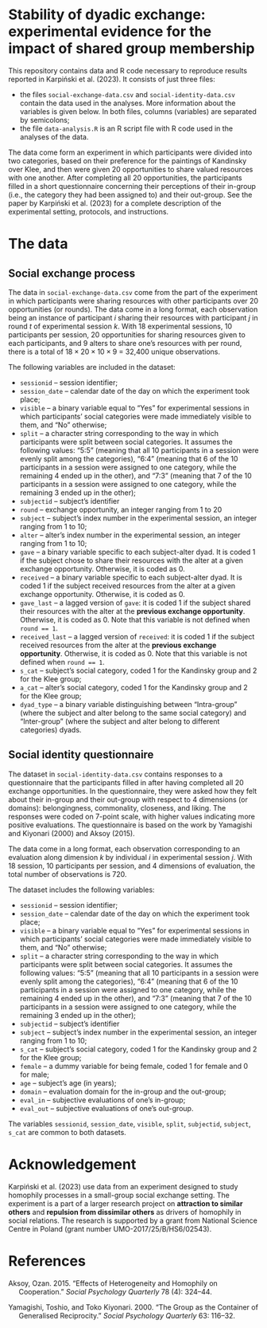 Stability of dyadic exchange: experimental evidence for the impact of
shared group membership
================

This repository contains data and R code necessary to reproduce results
reported in Karpiński et al. (2023). It consists of just three files:

- the files `social-exchange-data.csv` and `social-identity-data.csv`
  contain the data used in the analyses. More information about the
  variables is given below. In both files, columns (variables) are
  separated by semicolons;
- the file `data-analysis.R` is an R script file with R code used in the
  analyses of the data.

The data come form an experiment in which participants were divided into
two categories, based on their preference for the paintings of Kandinsky
over Klee, and then were given 20 opportunities to share valued
resources with one another. After completing all 20 opportunities, the
participants filled in a short questionnaire concerning their
perceptions of their in-group (i.e., the category they had been assigned
to) and their out-group. See the paper by Karpiński et al. (2023) for a
complete description of the experimental setting, protocols, and
instructions.

# The data

## Social exchange process

The data in `social-exchange-data.csv` come from the part of the
experiment in which participants were sharing resources with other
participants over 20 opportunities (or rounds). The data come in a long
format, each observation being an instance of participant $i$ sharing
their resources with participant $j$ in round $t$ of experimental
session $k$. With 18 experimental sessions, 10 participants per session,
20 opportunities for sharing resources given to each participants, and 9
alters to share one’s resources with per round, there is a total of
$18\times 20\times 10\times 9$ = 32,400 unique observations.

The following variables are included in the dataset:

- `sessionid` – session identifier;
- `session_date` – calendar date of the day on which the experiment took
  place;
- `visible` – a binary variable equal to “Yes” for experimental sessions
  in which participants’ social categories were made immediately visible
  to them, and “No” otherwise;
- `split` – a character string corresponding to the way in which
  participants were split between social categories. It assumes the
  following values: “5:5” (meaning that all 10 participants in a session
  were evenly split among the categories), “6:4” (meaning that 6 of the
  10 participants in a session were assigned to one category, while the
  remaining 4 ended up in the other), and “7:3” (meaning that 7 of the
  10 participants in a session were assigned to one category, while the
  remaining 3 ended up in the other);
- `subjectid` – subject’s identifier
- `round` – exchange opportunity, an integer ranging from 1 to 20
- `subject` – subject’s index number in the experimental session, an
  integer ranging from 1 to 10;
- `alter` – alter’s index number in the experimental session, an integer
  ranging from 1 to 10;
- `gave` – a binary variable specific to each subject-alter dyad. It is
  coded 1 if the subject chose to share their resources with the alter
  at a given exchange opportunity. Otherwise, it is coded as 0.
- `received` – a binary variable specific to each subject-alter dyad. It
  is coded 1 if the subject received resources from the alter at a given
  exchange opportunity. Otherwise, it is coded as 0.
- `gave_last` – a lagged version of `gave`: it is coded 1 if the subject
  shared their resources with the alter at the **previous exchange
  opportunity**. Otherwise, it is coded as 0. Note that this variable is
  not defined when `round == 1`.
- `received_last` – a lagged version of `received`: it is coded 1 if the
  subject received resources from the alter at the **previous exchange
  opportunity**. Otherwise, it is coded as 0. Note that this variable is
  not defined when `round == 1`.
- `s_cat` – subject’s social category, coded 1 for the Kandinsky group
  and 2 for the Klee group;
- `a_cat` – alter’s social category, coded 1 for the Kandinsky group and
  2 for the Klee group;
- `dyad_type` – a binary variable distinguishing between “Intra-group”
  (where the subject and alter belong to the same social category) and
  “Inter-group” (where the subject and alter belong to different
  categories) dyads.

## Social identity questionnaire

The dataset in `social-identity-data.csv` contains responses to a
questionnaire that the participants filled in after having completed all
20 exchange opportunities. In the questionnaire, they were asked how
they felt about their in-group and their out-group with respect to 4
dimensions (or domains): belongingness, commonality, closeness, and
liking. The responses were coded on 7-point scale, with higher values
indicating more positive evaluations. The questionnaire is based on the
work by Yamagishi and Kiyonari (2000) and Aksoy (2015).

The data come in a long format, each observation corresponding to an
evaluation along dimension $k$ by individual $i$ in experimental session
$j$. With 18 session, 10 participants per session, and 4 dimensions of
evaluation, the total number of observations is 720.

The dataset includes the following variables:

- `sessionid` – session identifier;
- `session_date` – calendar date of the day on which the experiment took
  place;
- `visible` – a binary variable equal to “Yes” for experimental sessions
  in which participants’ social categories were made immediately visible
  to them, and “No” otherwise;
- `split` – a character string corresponding to the way in which
  participants were split between social categories. It assumes the
  following values: “5:5” (meaning that all 10 participants in a session
  were evenly split among the categories), “6:4” (meaning that 6 of the
  10 participants in a session were assigned to one category, while the
  remaining 4 ended up in the other), and “7:3” (meaning that 7 of the
  10 participants in a session were assigned to one category, while the
  remaining 3 ended up in the other);
- `subjectid` – subject’s identifier
- `subject` – subject’s index number in the experimental session, an
  integer ranging from 1 to 10;
- `s_cat` – subject’s social category, coded 1 for the Kandinsky group
  and 2 for the Klee group;
- `female` – a dummy variable for being female, coded 1 for female and 0
  for male;
- `age` – subject’s age (in years);
- `domain` – evaluation domain for the in-group and the out-group;
- `eval_in` – subjective evaluations of one’s in-group;
- `eval_out` – subjective evaluations of one’s out-group.

The variables `sessionid`, `session_date`, `visible`, `split`,
`subjectid`, `subject`, `s_cat` are common to both datasets.

# Acknowledgement

Karpiński et al. (2023) use data from an experiment designed to study
homophily processes in a small-group social exchange setting. The
experiment is a part of a larger research project on **attraction to
similar others** and **repulsion from dissimilar others** as drivers of
homophily in social relations. The research is supported by a grant from
National Science Centre in Poland (grant number
UMO-2017/25/B/HS6/02543).

# References

<div id="refs" class="references csl-bib-body hanging-indent">

<div id="ref-aksoy2015" class="csl-entry">

Aksoy, Ozan. 2015. “Effects of Heterogeneity and Homophily on
Cooperation.” *Social Psychology Quarterly* 78 (4): 324–44.

</div>

<div id="ref-yamagishi2000" class="csl-entry">

Yamagishi, Toshio, and Toko Kiyonari. 2000. “The Group as the Container
of Generalised Reciprocity.” *Social Psychology Quarterly* 63: 116–32.

</div>

</div>
